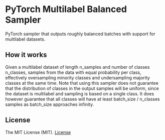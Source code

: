 # PyTorch Multilabel Balanced Sampler

PyTorch sampler that outputs roughly balanced batches with support for multilabel datasets.

## How it works

Given a multilabel dataset of length n_samples and number of classes n_classes, samples from the data with equal probability per class, effectively oversampling minority classes and undersampling majority classes at the same time. Note that using this sampler does not guarantee that the distribution of classes in the output samples will be uniform, since the dataset is multilabel and sampling is based on a single class. It does however guarantee that all classes will have at least batch_size / n_classes samples as batch_size approaches infinity.


## License

The MIT License (MIT). [License](https://github.com/issamemari/pytorch-multilabel-balanced-sampler/blob/master/LICENSE)
